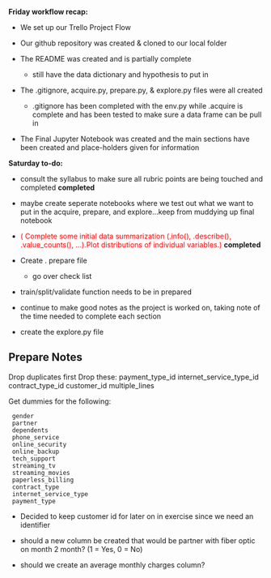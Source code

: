 <b>Friday workflow recap:</b>

* We set up our Trello Project Flow
* Our github repository was created & cloned to our local folder
* The README was created and is partially complete
     * still have the data dictionary and hypothesis to put in
    
* The .gitignore, acquire.py, prepare.py, & explore.py files were all created
     * .gitignore has been completed with the env.py while .acquire is complete and has been tested to make sure a data frame can be pull in
    
* The Final Jupyter Notebook was created and the main sections have been created and place-holders given for information
    

<b>Saturday to-do:</b>

* consult the syllabus to make sure all rubric points are being touched and completed <b>completed</b>

* maybe create seperate notebooks where we test out what we want to put in the acquire, prepare, and explore...keep from muddying up final notebook

* <font color = red>( Complete some initial data summarization (.info(), .describe(), .value_counts(), ...).Plot distributions of individual variables.)</font> <b> completed</b>

* Create . prepare file
    * go over check list
    
* train/split/validate function needs to be in prepared

* continue to make good notes as the project is worked on, taking note of the time needed to complete each section

* create the explore.py file

 Prepare Notes
 ---------------
 
 Drop duplicates first
 Drop these:
     payment_type_id
     internet_service_type_id
     contract_type_id
     customer_id
     multiple_lines
     
     
     
     

 Get dummies for the following:
 
     gender
     partner
     dependents
     phone_service
     online_security
     online_backup
     tech_support
     streaming_tv
     streaming_movies
     paperless_billing
     contract_type
     internet_service_type
     payment_type
     
    
* Decided to keep customer id for later on in exercise since we need an identifier

* should a new column be created that would be partner with fiber optic on month 2 month? (1 = Yes, 0 = No)


* should we create an average monthly charges column?
